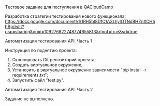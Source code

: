 Tестовое задание для поступления в QACloudCamp

Разработка стратегии тестирования нового функционала: https://docs.google.com/document/d/1RH5bl8DfC1A3LhylOTNdBHZnXCHtihBp/edit?usp=sharing&ouid=109276622748774655813&rtpof=true&sd=true.

Автоматизация тестирования API. Часть 1

Инструкция по поднятию проекта:
1. Склонировать Git репозиторий проекта;
2. Создать виртуальное окружение;
3. Установить в виртуальное окружение зависимости "pip install -r requirements.txt";
4. Запустить файл "test.py".

Автоматизация тестирования API. Часть 2

Задание не выполнено.
